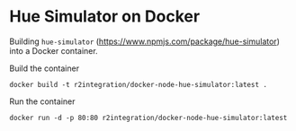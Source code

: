 # Hue Simulator on Docker

Building `hue-simulator` (https://www.npmjs.com/package/hue-simulator) into a Docker container.

Build the container
```
docker build -t r2integration/docker-node-hue-simulator:latest .
```

Run the container
```
docker run -d -p 80:80 r2integration/docker-node-hue-simulator:latest
```